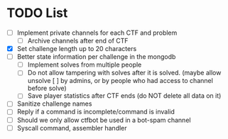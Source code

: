 # TODO List

* [ ] Implement private channels for each CTF and problem
  * [ ] Archive channels after end of CTF
* [x] Set challenge length up to 20 characters
* [ ] Better state information per challenge in the mongodb
  * [ ] Implement solves from multiple people
  * [ ] Do not allow tampering with solves after it is solved. (maybe allow unsolve
    [ ] by admins, or by people who had access to channel before solve)
  * [ ] Save player statistics after CTF ends (do NOT delete all data on it)
* [ ] Sanitize challenge names
* [ ] Reply if a command is incomplete/command is invalid
* [ ] Should we only allow ctfbot be used in a bot-spam channel
* [ ] Syscall command, assembler handler
